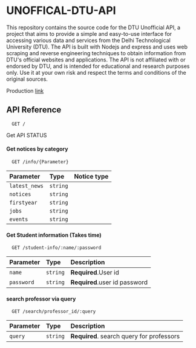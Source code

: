 
# UNOFFICAL-DTU-API

This repository contains the source code for the DTU Unofficial API, a project that aims to provide a simple and easy-to-use interface for accessing various data and services from the Delhi Technological University (DTU). The API is built with Nodejs and express and uses web scraping and reverse engineering techniques to obtain information from DTU's official websites and applications. The API is not affiliated with or endorsed by DTU, and is intended for educational and research purposes only. Use it at your own risk and respect the terms and conditions of the original sources.

Production [link](https://dtuapi-new.onrender.com)






## API Reference
```http
  GET /
```

Get API STATUS  
#### Get notices by category

```http
  GET /info/{Parameter}
```

| Parameter | Type     | Notice type                |
| :-------- | :------- | :------------------------- |
| `latest_news` | `string` |   |
| `notices` | `string` |   |
| `firstyear` | `string` |   |
| `jobs` | `string` |   |
| `events` | `string` |   |

#### Get Student information **(Takes time)**

```http
  GET /student-info/:name/:password
```

| Parameter | Type     | Description                       |
| :-------- | :------- | :-------------------------------- |
| `name`      | `string` | **Required**.User id|
| `password`      | `string` | **Required**.user id password|

#### search professor via query

```http
  GET /search/professor_id/:query
```

| Parameter | Type     | Description                       |
| :-------- | :------- | :-------------------------------- |
| `query`      | `string` | **Required**. search query for professors |
